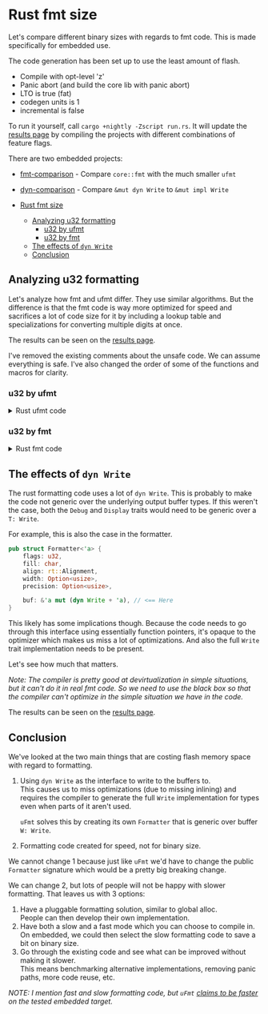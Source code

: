 # Rust fmt size

Let's compare different binary sizes with regards to fmt code.
This is made specifically for embedded use.

The code generation has been set up to use the least amount of flash.
- Compile with opt-level 'z'
- Panic abort (and build the core lib with panic abort)
- LTO is true (fat)
- codegen units is 1
- incremental is false

To run it yourself, call `cargo +nightly -Zscript run.rs`.
It will update the [results page](./results.md) by compiling the projects with different combinations of feature flags.

There are two embedded projects:
- [fmt-comparison](./fmt-comparison) - Compare `core::fmt` with the much smaller `ufmt`
- [dyn-comparison](./dyn-comparison) - Compare `&mut dyn Write` to `&mut impl Write`

- [Rust fmt size](#rust-fmt-size)
  - [Analyzing u32 formatting](#analyzing-u32-formatting)
    - [u32 by ufmt](#u32-by-ufmt)
    - [u32 by fmt](#u32-by-fmt)
  - [The effects of `dyn Write`](#the-effects-of-dyn-write)
  - [Conclusion](#conclusion)


## Analyzing u32 formatting

Let's analyze how fmt and ufmt differ. They use similar algorithms.
But the difference is that the fmt code is way more optimized for speed and sacrifices a lot of code size for it by
including a lookup table and specializations for converting multiple digits at once.

The results can be seen on the [results page](./results.md#fmt-comparison).

I've removed the existing comments about the unsafe code. We can assume everything is safe.
I've also changed the order of some of the functions and macros for clarity.

### u32 by ufmt

<details>

<summary>Rust ufmt code</summary>

```rust
// Display refers to debug, so this is also the display implementation
impl uDebug for u32 {
    #[cfg(not(target_pointer_width = "16"))] // Optimization. This basically asks, is usize >= u32?
    fn fmt<W>(&self, f: &mut Formatter<'_, W>) -> Result<(), W::Error>  // Note, not the same formatter as in core
    where
        W: uWrite + ?Sized,
    {
        // Create a buffer of bytes that can contain the largest text value a u32 can represent.
        // Note that even though we're gonna cast to a potentially 64-bit usize, the buffer is specialized for 32-bit.
        let mut buf = [MaybeUninit::uninit(); 10];

        // Write to the formatter
        // Optimization, call the usize impl so every `uxx` <= usize shares the same impl
        f.write_str(usize(*self as usize, &mut buf))
    }

    #[cfg(target_pointer_width = "16")]
    fn fmt<W>(&self, f: &mut Formatter<'_, W>) -> Result<(), W::Error>
    where
        W: uWrite + ?Sized,
    {
        // Create a buffer of bytes that can contain the largest text value a u32 can represent
        let mut buf = [MaybeUninit::<u8>::uninit(); 10];

        // Write to the formatter
        // No optimization here since u32 > usize
        let s = uxx!(*self, buf);
        f.write_str(s)
    }
}

// Optimization function so all uxx <= usize can use the same implementation.
fn usize(n: usize, buf: &mut [MaybeUninit<u8>]) -> &str {
    uxx!(n, buf)
}

macro_rules! uxx {
    ($n:expr, $buf:expr) => {{
        // Get the pointer and length to the buffer. The maybeuninit is cast away
        let ptr = $buf.as_mut_ptr().cast::<u8>();
        let len = $buf.len();
        // We need to mutate the number
        let mut n = $n;
        // We're gonna write the smallest number one by one so the buffer needs to be accessed from the back
        let mut i = len - 1;
        loop {
            // Ascii trick where we add the lowest digit to the 0 character
            // The value is written to the buffer
            // Integer modulo is quite expensive performance-wise
            unsafe { ptr.add(i).write((n % 10) as u8 + b'0') }
            // Lowest number has been dealt with,
            // so we can divide by 10 so we can get the next lowest base 10 number next time.
            // Integer division is quite expensive performance-wise though
            n /= 10;

            // Are we done?
            if n == 0 {
                break;
            } else {
                i -= 1;
            }
        }

        // Return the string
        unsafe { str::from_utf8_unchecked(slice::from_raw_parts(ptr.add(i), len - i)) }
    }};
}
```

</details>

### u32 by fmt

<details>

<summary>Rust fmt code</summary>

```rust
// Display is implemented through macros and there's some optimization here with the selection of the bits.
// This is the one that's used for ARM embedded. Everything 32-bit and smaller is formatted as 32-bit.
// 64 and 128 bit have their own implementation. (Though 128 is somewhere else)
#[cfg(not(any(target_pointer_width = "64", target_arch = "wasm32")))]
mod imp {
    use super::*;
    // First the types that display is implemented for.
    // Then 'as' with the type that they are converted to.
    // After that 'via' the function to do the conversion.
    // The created fmt function is 'named' the last argument.
    impl_Display!(i8, u8, i16, u16, i32, u32, isize, usize as u32 via to_u32 named fmt_u32);
    impl_Display!(i64, u64 as u64 via to_u64 named fmt_u64);
}

// 2 digit decimal look up table
static DEC_DIGITS_LUT: &[u8; 200] = b"0001020304050607080910111213141516171819\
      2021222324252627282930313233343536373839\
      4041424344454647484950515253545556575859\
      6061626364656667686970717273747576777879\
      8081828384858687888990919293949596979899";

macro_rules! impl_Display {
    ($($t:ident),* as $u:ident via $conv_fn:ident named $name:ident) => {
        // Implement the display trait.
        // Since this macro is used for both signed and unsigned integers, it needs to deal with negative numbers
        $(#[stable(feature = "rust1", since = "1.0.0")]
        impl fmt::Display for $t {
            #[allow(unused_comparisons)]
            fn fmt(&self, f: &mut fmt::Formatter<'_>) -> fmt::Result {
                // We need to keep track of negative numbers because we might need to add a minus in the front
                let is_nonnegative = *self >= 0;
                // Get the number as the converted unsigned integer
                let n = if is_nonnegative {
                    self.$conv_fn()
                } else {
                    // convert the negative num to positive by summing 1 to it's 2 complement
                    (!self.$conv_fn()).wrapping_add(1)
                };
                // Do the formatting
                $name(n, is_nonnegative, f)
            }
        })*

        fn $name(mut n: $u, is_nonnegative: bool, f: &mut fmt::Formatter<'_>) -> fmt::Result {
            // 2^128 is about 3*10^38, so 39 gives an extra byte of space
            // That's a lot of space we're not using
            let mut buf = [MaybeUninit::<u8>::uninit(); 39];
            let mut curr = buf.len();
            let buf_ptr = MaybeUninit::slice_as_mut_ptr(&mut buf);
            let lut_ptr = DEC_DIGITS_LUT.as_ptr();

            unsafe {
                // need at least 16 bits for the 4-characters-at-a-time to work.
                assert!(crate::mem::size_of::<$u>() >= 2);

                // eagerly decode 4 characters at a time
                while n >= 10000 {
                    let rem = (n % 10000) as usize;
                    n /= 10000;

                    let d1 = (rem / 100) << 1;
                    let d2 = (rem % 100) << 1;
                    curr -= 4;

                    ptr::copy_nonoverlapping(lut_ptr.add(d1), buf_ptr.add(curr), 2);
                    ptr::copy_nonoverlapping(lut_ptr.add(d2), buf_ptr.add(curr + 2), 2);
                }

                // if we reach here numbers are <= 9999, so at most 4 chars long
                let mut n = n as usize; // Optimization: possibly reduce 64bit math

                // decode 2 more chars, if > 2 chars
                if n >= 100 {
                    let d1 = (n % 100) << 1;
                    n /= 100;
                    curr -= 2;
                    ptr::copy_nonoverlapping(lut_ptr.add(d1), buf_ptr.add(curr), 2);
                }

                // decode last 1 or 2 chars
                if n < 10 {
                    curr -= 1;
                    *buf_ptr.add(curr) = (n as u8) + b'0';
                } else {
                    let d1 = n << 1;
                    curr -= 2;
                    ptr::copy_nonoverlapping(lut_ptr.add(d1), buf_ptr.add(curr), 2);
                }
            }

            let buf_slice = unsafe {
                str::from_utf8_unchecked(
                    slice::from_raw_parts(buf_ptr.add(curr), buf.len() - curr))
            };
            f.pad_integral(is_nonnegative, "", buf_slice)
        }
    };
}
```

</details>

## The effects of `dyn Write`

The rust formatting code uses a lot of `dyn Write`. This is probably to make the code not generic over the underlying
output buffer types. If this weren't the case, both the `Debug` and `Display` traits would need to be generic over a `T: Write`.

For example, this is also the case in the formatter.

```rust
pub struct Formatter<'a> {
    flags: u32,
    fill: char,
    align: rt::Alignment,
    width: Option<usize>,
    precision: Option<usize>,

    buf: &'a mut (dyn Write + 'a), // <== Here
}
```

This likely has some implications though. Because the code needs to go through this interface using essentially function pointers,
it's opaque to the optimizer which makes us miss a lot of optimizations. And also the full `Write` trait implementation needs to be present.

Let's see how much that matters.

*Note: The compiler is pretty good at devirtualization in simple situations, but it can't do it in real fmt code.
So we need to use the black box so that the compiler can't optimize in the simple situation we have in the code.*

The results can be seen on the [results page](./results.md#dyn-comparison).

## Conclusion

We've looked at the two main things that are costing flash memory space with regard to formatting.

1. Using `dyn Write` as the interface to write to the buffers to.  
   This causes us to miss optimizations (due to missing inlining) and requires the compiler to generate the full `Write` implementation for types even when parts of it aren't used.

   `uFmt` solves this by creating its own `Formatter` that is generic over buffer `W: Write`.
2. Formatting code created for speed, not for binary size.

We cannot change 1 because just like `uFmt` we'd have to change the public `Formatter` signature which would be a pretty big breaking change.

We can change 2, but lots of people will not be happy with slower formatting.
That leaves us with 3 options:

1. Have a pluggable formatting solution, similar to global alloc.  
   People can then develop their own implementation.
2. Have both a slow and a fast mode which you can choose to compile in.  
   On embedded, we could then select the slow formatting code to save a bit on binary size.
3. Go through the existing code and see what can be improved without making it slower.  
   This means benchmarking alternative implementations, removing panic paths, more code reuse, etc.

*NOTE: I mention fast and slow formatting code, but `uFmt` [claims to be faster](https://docs.rs/ufmt/latest/ufmt/#benchmarks) on the tested embedded target.*
